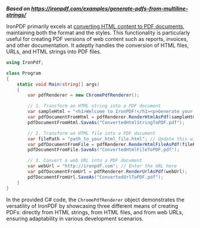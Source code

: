 ***Based on <https://ironpdf.com/examples/generate-pdfs-from-multiline-strings/>***

IronPDF primarily excels at [converting HTML content to PDF documents](https://ironpdf.com/tutorials/html-to-pdf/), maintaining both the format and the styles. This functionality is particularly useful for creating PDF versions of web content such as reports, invoices, and other documentation. It adeptly handles the conversion of HTML files, URLs, and HTML strings into PDF files.

```cs
using IronPdf;

class Program
{
    static void Main(string[] args)
    {
        var pdfRenderer = new ChromePdfRenderer();

        // 1. Transform an HTML string into a PDF document
        var sampleHtml = "<h1>Welcome to IronPDF!</h1><p>Generate your PDF from an HTML string.</p>";
        var pdfDocumentFromHtml = pdfRenderer.RenderHtmlAsPdf(sampleHtml);
        pdfDocumentFromHtml.SaveAs("ConvertedHtmlStringToPDF.pdf");

        // 2. Transform an HTML file into a PDF document
        var filePath = "path_to_your_html_file.html"; // Update this with your HTML file path
        var pdfDocumentFromFile = pdfRenderer.RenderHtmlFileAsPdf(filePath);
        pdfDocumentFromFile.SaveAs("ConvertedHtmlFileToPDF.pdf");

        // 3. Convert a web URL into a PDF document
        var webUrl = "http://ironpdf.com"; // Enter the URL here
        var pdfDocumentFromUrl = pdfRenderer.RenderUrlAsPdf(webUrl);
        pdfDocumentFromUrl.SaveAs("ConvertedUrlToPDF.pdf");
    }
}
```

In the provided C# code, the `ChromePdfRenderer` object demonstrates the versatility of IronPDF by showcasing three different means of creating PDFs: directly from HTML strings, from HTML files, and from web URLs, ensuring adaptability in various development scenarios.